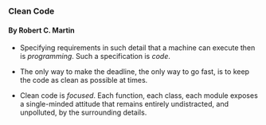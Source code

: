 ### Clean Code
#### By Robert C. Martin

* Specifying requirements in such detail that a machine can execute then is <i>programming</i>. Such a specification is <i>code</i>.

* The only way to make the deadline, the only way to go fast, is to keep the code as clean as possible at times.

* Clean code is <i>focused</i>. Each function, each class, each module exposes a single-minded attitude that remains entirely undistracted, and unpolluted, by the surrounding details.
